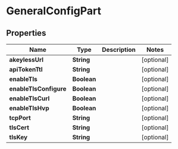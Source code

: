 

# GeneralConfigPart

## Properties

Name | Type | Description | Notes
------------ | ------------- | ------------- | -------------
**akeylessUrl** | **String** |  |  [optional]
**apiTokenTtl** | **String** |  |  [optional]
**enableTls** | **Boolean** |  |  [optional]
**enableTlsConfigure** | **Boolean** |  |  [optional]
**enableTlsCurl** | **Boolean** |  |  [optional]
**enableTlsHvp** | **Boolean** |  |  [optional]
**tcpPort** | **String** |  |  [optional]
**tlsCert** | **String** |  |  [optional]
**tlsKey** | **String** |  |  [optional]



